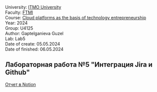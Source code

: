 University: [ITMO University](https://itmo.ru/ru/)\
Faculty: [FTMI](https://ftmi.itmo.ru)\
Course: [Cloud platforms as the basis of technology entrepreneurship](https://itmo-ict-faculty.github.io/cloud-platforms-as-the-basis-of-technology-entrepreneurship/education/labs2023-2024/lab1/lab1/)\
Year: 2024\
Group: U4125\
Author: Gaptelganieva Guzel\
Lab: Lab5\
Date of create: 05.05.2024\
Date of finished: 06.05.2024

## Лабораторная работа №5 "Интеграция Jira и Github"
[Отчет в Notion](https://www.notion.so/5-d9c56a95dc7047a294bec83c9a95c5a8?showMoveTo=true&saveParent=true)
